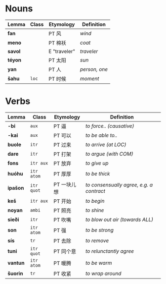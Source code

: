 # Nouns

| Lemma     | Class | Etymology    | Definition    |
| --------- | ----- | ------------ | ------------- |
| **fan**   |       | PT 风        | _wind_        |
| **meno**  |       | PT 棉袄      | _coat_        |
| **savol** |       | E "traveler" | _traveler_    |
| **téyon** |       | PT 太阳      | _sun_         |
| **yan**   |       | PT 人        | _person, one_ |
| **šahu**  | `loc` | PT 时候      | _moment_      |

# Verbs

| Lemma      | Class      | Etymology   | Definition                               |
| ---------- | ---------- | ----------- | ---------------------------------------- |
| **-bi**    | `aux`      | PT 逼       | _to force.. (causative)_                 |
| **-kai**   | `aux`      | PT 可以     | _to be able to.._                        |
| **buole**  | `itr`      | PT 过来     | _to arrive (at LOC)_                     |
| **dare**   | `itr`      | PT 打架     | _to argue (with COM)_                    |
| **fons**   | `itr aux`  | PT 放弃     | _to give up_                             |
| **huóhu**  | `itr atom` | PT 厚厚     | _to be thick_                            |
| **ipašon** | `itr quot` | PT 一块儿想 | _to consensually agree, e.g. a contract_ |
| **keš**    | `itr aux`  | PT 开始     | _to begin_                               |
| **noyan**  | `ambi`     | PT 照亮     | _to shine_                               |
| **sieði**  | `itr`      | PT 吹嘴     | _to blow out air (towards ALL)_          |
| **son**    | `itr atom` | PT 强       | _to be strong_                           |
| **sís**    | `tr`       | PT 去除     | _to remove_                              |
| **tuni**   | `itr quot` | PT 同个意   | _to relunctantly agree_                  |
| **vantun** | `itr atom` | PT 暖腾     | _to be warm_                             |
| **šuorin** | `tr`       | PT 收紧     | _to wrap around_                         |
